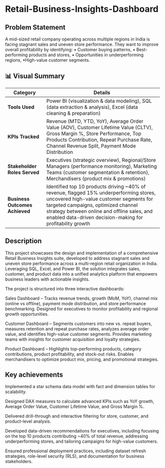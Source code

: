# Retail-Business-Insights-Dashboard

Problem Statement
-----------------

A mid-sized retail company operating across multiple regions in India is facing stagnant sales and uneven store performance.
They want to improve overall profitability by identifying: 
• Customer buying patterns,
• Best-performing products and stores,
• Opportunities in underperforming regions, •High-value customer segments.

📊 Visual Summary
------------------

| Category                       | Details                                                                                                                                                                                                                                                                               |
| ------------------------------ | ------------------------------------------------------------------------------------------------------------------------------------------------------------------------------------------------------------------------------------------------------------------------------------- |
| **Tools Used**                 | Power BI (visualization & data modeling), SQL (data extraction & analysis), Excel (data cleaning & preparation)                                                                                                                                                                       |
| **KPIs Tracked**               | Revenue (MTD, YTD, YoY), Average Order Value (AOV), Customer Lifetime Value (CLTV), Gross Margin %, Store Performance, Top Products Contribution, Repeat Purchase Rate, Channel Revenue Split, Payment Mode Distribution                                                              |
| **Stakeholder Roles Served**   | Executives (strategic overview), Regional/Store Managers (performance monitoring), Marketing Teams (customer segmentation & retention), Merchandisers (product mix & promotions)                                                                                                      |
| **Business Outcomes Achieved** | Identified top 10 products driving \~40% of revenue, flagged 15% underperforming stores, uncovered high-value customer segments for targeted campaigns, optimized channel strategy between online and offline sales, and enabled data-driven decision-making for profitability growth |

Description
-----------

This project showcases the design and implementation of a comprehensive Retail Business Insights suite, developed to address stagnant sales and uneven store performance across a multi-region retail organization in India. Leveraging SQL, Excel, and Power BI, the solution integrates sales, customer, and product data into a unified analytics platform that empowers business leaders with actionable insights.

The project is structured into three interactive dashboards:

Sales Dashboard – Tracks revenue trends, growth (MoM, YoY), channel mix (online vs offline), payment mode distribution, and store performance benchmarking. Designed for executives to monitor profitability and regional growth opportunities.

Customer Dashboard – Segments customers into new vs. repeat buyers, measures retention and repeat purchase rates, analyzes average order value, and identifies high-value customer segments. Provides marketing teams with insights for customer acquisition and loyalty strategies.

Product Dashboard – Highlights top-performing products, category contributions, product profitability, and stock-out risks. Enables merchandisers to optimize product mix, pricing, and promotional strategies.

Key achievements
----------------

Implemented a star schema data model with fact and dimension tables for scalability.

Designed DAX measures to calculate advanced KPIs such as YoY growth, Average Order Value, Customer Lifetime Value, and Gross Margin %.

Delivered drill-through and interactive filtering for store, customer, and product-level analysis.

Developed data-driven recommendations for executives, including focusing on the top 10 products contributing ~40% of total revenue, addressing underperforming stores, and tailoring campaigns for high-value customers.

Ensured professional deployment practices, including dataset refresh strategies, role-level security (RLS), and documentation for business stakeholders.

